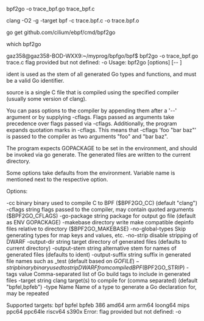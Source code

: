 bpf2go -o trace_bpf.go trace_bpf.c



clang -O2 -g -target bpf -c trace.bpf.c -o trace.bpf.o

go get github.com/cilium/ebpf/cmd/bpf2go

which bpf2go

gaz358@gaz358-BOD-WXX9:~/myprog/bpfgo/bpf$ bpf2go -o trace_bpf.go trace.c
flag provided but not defined: -o
Usage: bpf2go [options] <ident> <source file> [-- <C flags>]

ident is used as the stem of all generated Go types and functions, and
must be a valid Go identifier.

source is a single C file that is compiled using the specified compiler
(usually some version of clang).

You can pass options to the compiler by appending them after a '--' argument
or by supplying -cflags. Flags passed as arguments take precedence
over flags passed via -cflags. Additionally, the program expands quotation
marks in -cflags. This means that -cflags 'foo "bar baz"' is passed to the
compiler as two arguments "foo" and "bar baz".

The program expects GOPACKAGE to be set in the environment, and should be invoked
via go generate. The generated files are written to the current directory.

Some options take defaults from the environment. Variable name is mentioned
next to the respective option.

Options:

  -cc binary
        binary used to compile C to BPF ($BPF2GO_CC) (default "clang")
  -cflags string
        flags passed to the compiler, may contain quoted arguments ($BPF2GO_CFLAGS)
  -go-package string
        package for output go file (default as ENV GOPACKAGE)
  -makebase directory
        write make compatible depinfo files relative to directory ($BPF2GO_MAKEBASE)
  -no-global-types
        Skip generating types for map keys and values, etc.
  -no-strip
        disable stripping of DWARF
  -output-dir string
        target directory of generated files (defaults to current directory)
  -output-stem string
        alternative stem for names of generated files (defaults to ident)
  -output-suffix string
        suffix in generated file names such as _test (default based on $GOFILE)
  -strip binary
        binary used to strip DWARF from compiled BPF ($BPF2GO_STRIP)
  -tags value
        Comma-separated list of Go build tags to include in generated files
  -target string
        clang target(s) to compile for (comma separated) (default "bpfel,bpfeb")
  -type Name
        Name of a type to generate a Go declaration for, may be repeated

Supported targets:
        bpf
        bpfel
        bpfeb
        386
        amd64
        arm
        arm64
        loong64
        mips
        ppc64
        ppc64le
        riscv64
        s390x
Error: flag provided but not defined: -o

